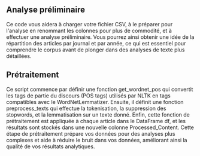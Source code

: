 ## Analyse préliminaire

Ce code vous aidera à charger votre fichier CSV, à le préparer pour l'analyse en renommant les colonnes pour plus de commodité, et à effectuer une analyse préliminaire. Vous pourrez ainsi obtenir une idée de la répartition des articles par journal et par année, ce qui est essentiel pour comprendre le corpus avant de plonger dans des analyses de texte plus détaillées.

## Prétraitement

Ce script commence par définir une fonction get_wordnet_pos qui convertit les tags de partie du discours (POS tags) utilisés par NLTK en tags compatibles avec le WordNetLemmatizer. Ensuite, il définit une fonction preprocess_texts qui effectue la tokenisation, la suppression des stopwords, et la lemmatisation sur un texte donné. Enfin, cette fonction de prétraitement est appliquée à chaque article dans le DataFrame df, et les résultats sont stockés dans une nouvelle colonne Processed_Content. Cette étape de prétraitement prépare vos données pour des analyses plus complexes et aide à réduire le bruit dans vos données, améliorant ainsi la qualité de vos résultats analytiques.
